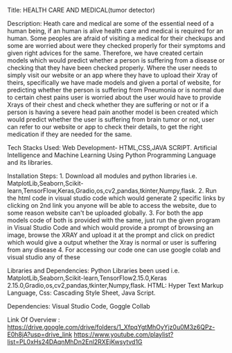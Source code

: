 Title: HEALTH CARE AND MEDICAL(tumor detector)

Description: Heath care and medical are some of the essential need of a human being, if an human is alive health care and medical is required for an human. Some peoples are afraid of visiting a medical for their checkups and some are worried about were they checked properly for their symptoms and given right advices for the same. Therefore, we have created certain models which would predict whether a person is suffering from a disease or checking that they have been checked properly. Where the user needs to simply visit our website or an app where they have to upload their Xray of theirs, specifically we have made models and given a portal of website, for predicting whether the person is suffering from Pneumonia or is normal due to certain chest pains user is worried about the user would have to provide Xrays of their chest and check whether they are suffering or not or if a person is having a severe head pain another model is been created which would predict whether the user is suffering from brain tumor or not, user can refer to our website or app to check their details, to get the right medication if they are needed for the same.

Tech Stacks Used:  Web Development- HTML,CSS,JAVA SCRIPT.
                   Artificial Intelligence and Machine Learning Using Python Programming Language and its libraries.

Installation Steps: 1. Download all modules and python libraries i.e. MatplotLib,Seaborn,Scikit-learn,TensorFlow,Keras,Gradio,os,cv2,pandas,tkinter,Numpy,flask.
                    2. Run the html code in visual studio code which would generate 2 specific links by clicking on 2nd link you anyone will be able to access the website, due to some reason website can't be 
                       uploaded globally.
                    3. For both the app models code of both is provided with the same, just run the given program in Visual Studio Code and which would provide a prompt of browsing an image, browse the XRAY and 
                       upload it at the prompt and click on predict which would give a output whether the Xray is normal or user is suffering from any disease
                    4. For accessing our code one can use google colab and visual studio any of these

Libraries and Dependencies: Python Libraries been used i.e. MatplotLib,Seaborn,Scikit-learn,TensorFlow2.15.0,Keras 2.15.0,Gradio,os,cv2,pandas,tkinter,Numpy,flask.
                            HTML: Hyper Text Markup Language,
                            Css: Cascading Style Sheet,
                            Java Script.
                            
Dependencies:              Visual Studio Code,
                           Goggle Collab

Link Of Overview : https://drive.google.com/drive/folders/1_XfpqYgtMhOyYjz0u0M3z6QPz-E0h8jA?usp=drive_link
                   https://www.youtube.com/playlist?list=PL0xHs24DAqnMhDn2Enl2RXEjKwsytvd1G

